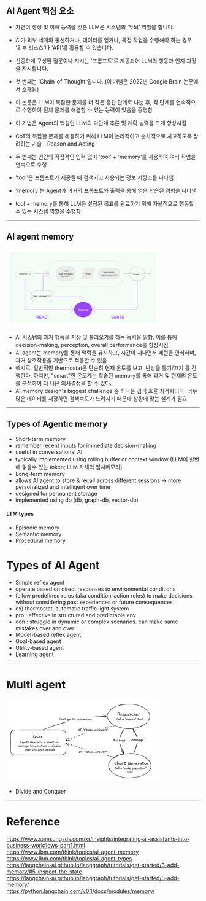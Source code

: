  ## AI Agent 핵심 요소
- 자연어 생성 및 이해 능력을 갖춘 LLM은 시스템의 ‘두뇌’ 역할을 합니다.
- AI가 외부 세계와 통신하거나, 데이터를 얻거나, 특정 작업을 수행해야 하는 경우 '외부 리소스'나 ‘API’를 활용할 수 있습니다. 
- 신중하게 구성된 질문이나 지시는 '프롬프트'로 제공되어 LLM의 행동과 인지 과정을 지시합니다.

- 첫 번째는 'Chain-of-Thought'입니다. (이 개념은 2022년 Google Brain 논문에서 소개됨)
 - 이 논문은 LLM이 복잡한 문제를 더 작은 중간 단계로 나눈 후, 각 단계를 연속적으로 수행하여 전체 문제를 해결할 수 있는 능력이 있음을 증명함
 - 이 기법은 Agent의 핵심인 LLM의 다단계 추론 및 계획 능력을 크게 향상시킴 
 - CoT의 복잡한 문제를 해결하기 위해 LLM이 논리적이고 순차적으로 사고하도록 장려하는 기술 - Reason and Acting

- 두 번째는 인간의 직접적인 입력 없이 'tool' + 'memory'를 사용하여 여러 작업을 연속으로 수행 
 - 'tool'은 프롬프트가 제공될 때 검색되고 사용되는 정보 저장소를 나타냄
 - 'memory'는 Agent가 과거의 프롬프트와 출력을 통해 얻은 학습된 경험을 나타냄
 - tool + memory를 통해 LLM은 설정된 목표를 완료하기 위해 자율적으로 행동할 수 있는 시스템 역할을 수행함

---

## AI agent memory
<img src="./resource/memory_system.png" width="400px">

- AI 시스템의 과거 행동을 저장 및 불러오기를 하는 능력을 말함. 이를 통해 decision-making, perception, overall performance를 향상시킴
- AI agent는 memory를 통해 맥락을 유지하고, 시간이 지나면서 패턴을 인식하며, 과거 상호작용을 기반으로 적응할 수 있음
 - 예시로, 일반적인 thermostat은 단순히 현재 온도를 보고, 난방을 틀기/끄기 를 진행한다. 하지만, "smart"한 온도계는 학습된 memory를 통해 과거 및 현재의 온도를 분석하여 더 나은 의사결정을 할 수 있다.
- AI memory design's biggest challenge 중 하나는 검색 효율 최적화이다. 너무 많은 데이터를 저장하면 검색속도가 느려지기 때문에 상황에 맞는 설계가 필요

---

## Types of Agentic memory
- Short-term memory
 - remember recent inputs for immediate decision-making
 - useful in conversational AI
 - typically implemented using rolling buffer or context window (LLM이 한번에 읽을수 있는 token; LLM 자체의 임시메모리)
- Long-term memory
 - allows AI agent to store & recall across different sessions -> more personalized and intelligent over time
 - designed for permanent storage
 - implemented using db (db, graph-db, vector-db)

#### LTM types
- Episodic memory
- Semantic memory
- Procedural memory

# Types of AI Agent
- Simple reflex agent
 - operate based on direct responses to environmental conditions
 - follow predefined rules (aka condition-action rules) to make decisions without considering past experiences or future consequences.
 - ex) thermostat, automatic traffic light system
 - pro : effective in structured and predictable env
 - con : struggle in dynamic or complex scenarios. can make same mistakes over and over
- Model-based reflex agent
- Goal-based agent
- Utility-based agent
- Learning agent

---

# Multi agent
<img src="./resource/multi_agent.png" width="400px">

- Divide and Conquer

---

# Reference
https://www.samsungsds.com/kr/insights/integrating-ai-assistants-into-business-workflows-part1.html  
https://www.ibm.com/think/topics/ai-agent-memory  
https://www.ibm.com/think/topics/ai-agent-types  
https://langchain-ai.github.io/langgraph/tutorials/get-started/3-add-memory/#5-inspect-the-state  
https://langchain-ai.github.io/langgraph/tutorials/get-started/3-add-memory/  
https://python.langchain.com/v0.1/docs/modules/memory/  


